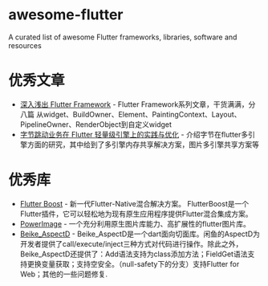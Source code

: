 # awesome-flutter
A curated list of awesome Flutter frameworks, libraries, software and resources



# 优秀文章

* [深入浅出 Flutter Framework](https://zxfcumtcs.github.io/2020/05/01/deepinto-flutter-widget/) - Flutter Framework系列文章，干货满满，分八篇
从widget、BuildOwner、Element、PaintingContext、Layout、PipelineOwner、RenderObject到自定义widget
* [字节跳动业务在 Flutter 轻量级引擎上的实践与优化](https://my.oschina.net/u/4180867/blog/5395182) - 介绍字节在flutter多引擎方面的研究，其中给到了多引擎内存共享解决方案，图片多引擎共享方案等



# 优秀库

* [Flutter Boost](https://github.com/alibaba/flutter_boost) - 新一代Flutter-Native混合解决方案。 FlutterBoost是一个Flutter插件，它可以轻松地为现有原生应用程序提供Flutter混合集成方案。
* [PowerImage](https://github.com/alibaba/power_image) - 一个充分利用原生图片库能力、高扩展性的flutter图片库。
* [Beike_AspectD](https://github.com/LianjiaTech/Beike_AspectD) - Beike_AspectD是一个dart面向切面库。闲鱼的AspectD为开发者提供了call/execute/inject三种方式对代码进行操作。除此之外，Beike_AspectD还提供了：Add语法支持为class添加方法；FieldGet语法支持更换变量获取；支持空安全。（null-safety下的分支）支持Flutter for Web；其他的一些问题修复.


